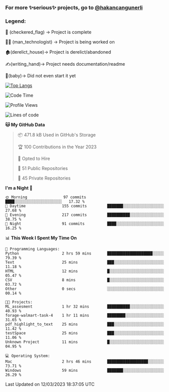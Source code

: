 ### For more ✨serious✨ projects, go to [@hakancangunerli](https://github.com/hakancangunerli)


### Legend:


🏁 (checkered_flag) -> Project is complete

👨‍💻 (man_technologist)   -> Project is being worked on

🏚️(derelict_house)-> Project is derelict/abandoned

✍️(writing_hand)-> Project needs documentation/readme

👶(baby)-> Did not even start it yet

[![Top Langs](https://github-readme-stats.vercel.app/api/top-langs/?username=johngunerli&layout=compact&hide=tex,html,shell,CSS&langs_count=10&exclude_repo=2015-csharp)](https://github.com/anuraghazra/github-readme-stats)


<!--START_SECTION:waka-->
![Code Time](http://img.shields.io/badge/Code%20Time-394%20hrs%2044%20mins-blue)

![Profile Views](http://img.shields.io/badge/Profile%20Views-1-blue)

![Lines of code](https://img.shields.io/badge/From%20Hello%20World%20I%27ve%20Written-3.1%20million%20lines%20of%20code-blue)

**🐱 My GitHub Data** 

> 📦 471.8 kB Used in GitHub's Storage 
 > 
> 🏆 100 Contributions in the Year 2023
 > 
> 💼 Opted to Hire
 > 
> 📜 51 Public Repositories 
 > 
> 🔑 45 Private Repositories 
 > 
**I'm a Night 🦉** 

```text
🌞 Morning                97 commits          ████░░░░░░░░░░░░░░░░░░░░░   17.32 % 
🌆 Daytime                155 commits         ███████░░░░░░░░░░░░░░░░░░   27.68 % 
🌃 Evening                217 commits         ██████████░░░░░░░░░░░░░░░   38.75 % 
🌙 Night                  91 commits          ████░░░░░░░░░░░░░░░░░░░░░   16.25 % 
```


📊 **This Week I Spent My Time On** 

```text
💬 Programming Languages: 
Python                   2 hrs 59 mins       ████████████████████░░░░░   79.39 % 
Text                     25 mins             ███░░░░░░░░░░░░░░░░░░░░░░   11.18 % 
HTML                     12 mins             █░░░░░░░░░░░░░░░░░░░░░░░░   05.47 % 
CSV                      8 mins              █░░░░░░░░░░░░░░░░░░░░░░░░   03.72 % 
Other                    0 secs              ░░░░░░░░░░░░░░░░░░░░░░░░░   00.14 % 

🐱‍💻 Projects: 
ML_assesment             1 hr 32 mins        ██████████░░░░░░░░░░░░░░░   40.93 % 
forage-walmart-task-4    1 hr 11 mins        ████████░░░░░░░░░░░░░░░░░   31.65 % 
pdf_highlight_to_text    25 mins             ███░░░░░░░░░░░░░░░░░░░░░░   11.42 % 
testSpace                25 mins             ███░░░░░░░░░░░░░░░░░░░░░░   11.06 % 
Unknown Project          11 mins             █░░░░░░░░░░░░░░░░░░░░░░░░   04.95 % 

💻 Operating System: 
Mac                      2 hrs 46 mins       ██████████████████░░░░░░░   73.71 % 
Windows                  59 mins             ███████░░░░░░░░░░░░░░░░░░   26.29 % 
```


 Last Updated on 12/03/2023 18:37:05 UTC
<!--END_SECTION:waka-->


